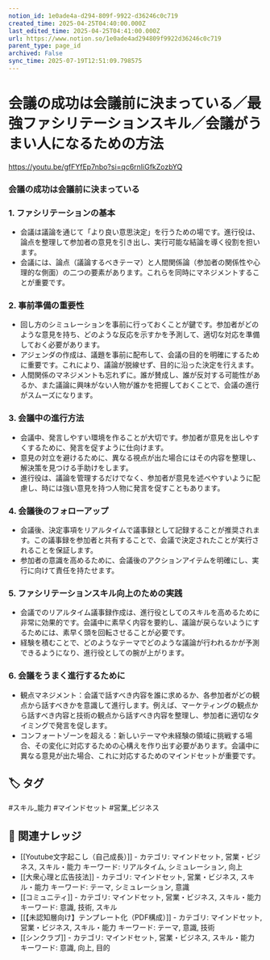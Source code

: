 ```yaml
---
notion_id: 1e0ade4a-d294-809f-9922-d36246c0c719
created_time: 2025-04-25T04:40:00.000Z
last_edited_time: 2025-04-25T04:41:00.000Z
url: https://www.notion.so/1e0ade4ad294809f9922d36246c0c719
parent_type: page_id
archived: False
sync_time: 2025-07-19T12:51:09.798575
---
```


# 会議の成功は会議前に決まっている／最強ファシリテーションスキル／会議がうまい人になるための方法

https://youtu.be/gfFYfEp7nbo?si=qc6rnIiGfkZozbYQ
### 会議の成功は会議前に決まっている
### 1. ファシリテーションの基本
- 会議は議論を通じて「より良い意思決定」を行うための場です。進行役は、論点を整理して参加者の意見を引き出し、実行可能な結論を導く役割を担います。
- 会議には、論点（議論するべきテーマ）と人間関係論（参加者の関係性や心理的な側面）の二つの要素があります。これらを同時にマネジメントすることが重要です。
### 2. 事前準備の重要性
- 回し方のシミュレーションを事前に行っておくことが鍵です。参加者がどのような意見を持ち、どのような反応を示すかを予測して、適切な対応を準備しておく必要があります。
- アジェンダの作成は、議題を事前に配布して、会議の目的を明確にするために重要です。これにより、議論が脱線せず、目的に沿った決定を行えます。
- 人間関係のマネジメントも忘れずに。誰が賛成し、誰が反対する可能性があるか、また議論に興味がない人物が誰かを把握しておくことで、会議の進行がスムーズになります。
### 3. 会議中の進行方法
- 会議中、発言しやすい環境を作ることが大切です。参加者が意見を出しやすくするために、発言を促すように仕向けます。
- 意見の対立を避けるために、異なる視点が出た場合にはその内容を整理し、解決策を見つける手助けをします。
- 進行役は、議論を管理するだけでなく、参加者が意見を述べやすいように配慮し、時には強い意見を持つ人物に発言を促すこともあります。
### 4. 会議後のフォローアップ
- 会議後、決定事項をリアルタイムで議事録として記録することが推奨されます。この議事録を参加者と共有することで、会議で決定されたことが実行されることを保証します。
- 参加者の意識を高めるために、会議後のアクションアイテムを明確にし、実行に向けて責任を持たせます。
### 5. ファシリテーションスキル向上のための実践
- 会議でのリアルタイム議事録作成は、進行役としてのスキルを高めるために非常に効果的です。会議中に素早く内容を要約し、議論が戻らないようにするためには、素早く頭を回転させることが必要です。
- 経験を積むことで、どのようなテーマでどのような議論が行われるかが予測できるようになり、進行役としての腕が上がります。
### 6. 会議をうまく進行するために
- 観点マネジメント：会議で話すべき内容を誰に求めるか、各参加者がどの観点から話すべきかを意識して進行します。例えば、マーケティングの観点から話すべき内容と技術の観点から話すべき内容を整理し、参加者に適切なタイミングで発言を促します。
- コンフォートゾーンを超える：新しいテーマや未経験の領域に挑戦する場合、その変化に対応するための心構えを作り出す必要があります。会議中に異なる意見が出た場合、これに対応するためのマインドセットが重要です。

## 🏷️ タグ
#スキル_能力 #マインドセット #営業_ビジネス

## 🔗 関連ナレッジ
- [[Youtube文字起こし（自己成長）]] - カテゴリ: マインドセット, 営業・ビジネス, スキル・能力 キーワード: リアルタイム, シミュレーション, 向上
- [[大衆心理と広告技法]] - カテゴリ: マインドセット, 営業・ビジネス, スキル・能力 キーワード: テーマ, シミュレーション, 意識
- [[コミュニティ]] - カテゴリ: マインドセット, 営業・ビジネス, スキル・能力 キーワード: 意識, 技術, スキル
- [[【未認知層向け】テンプレート化（PDF構成）]] - カテゴリ: マインドセット, 営業・ビジネス, スキル・能力 キーワード: テーマ, 意識, 技術
- [[シンクラブ]] - カテゴリ: マインドセット, 営業・ビジネス, スキル・能力 キーワード: 意識, 向上, 目的
